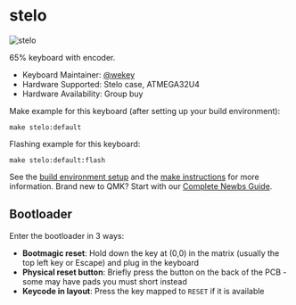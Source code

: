 # stelo

![stelo](https://i.imgur.com/dvzVYH1.png)

65% keyboard with encoder.

* Keyboard Maintainer: [@wekey](https://github.com/wekey-dev)
* Hardware Supported: Stelo case, ATMEGA32U4
* Hardware Availability: Group buy

Make example for this keyboard (after setting up your build environment):

    make stelo:default

Flashing example for this keyboard:

    make stelo:default:flash

See the [build environment setup](https://docs.qmk.fm/#/getting_started_build_tools) and the [make instructions](https://docs.qmk.fm/#/getting_started_make_guide) for more information. Brand new to QMK? Start with our [Complete Newbs Guide](https://docs.qmk.fm/#/newbs).

## Bootloader

Enter the bootloader in 3 ways:

* **Bootmagic reset**: Hold down the key at (0,0) in the matrix (usually the top left key or Escape) and plug in the keyboard
* **Physical reset button**: Briefly press the button on the back of the PCB - some may have pads you must short instead
* **Keycode in layout**: Press the key mapped to `RESET` if it is available
